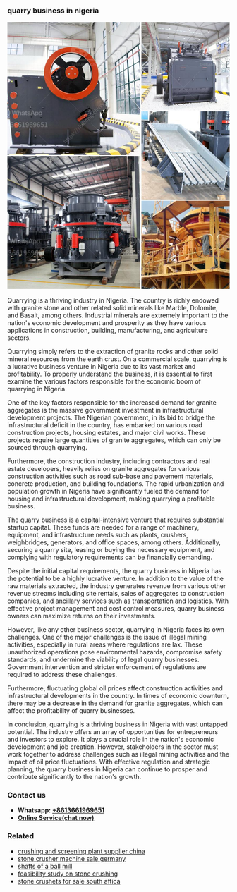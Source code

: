 <h3>quarry business in nigeria</h3><img src='1708587226.jpg' alt=''><p>Quarrying is a thriving industry in Nigeria. The country is richly endowed with granite stone and other related solid minerals like Marble, Dolomite, and Basalt, among others. Industrial minerals are extremely important to the nation's economic development and prosperity as they have various applications in construction, building, manufacturing, and agriculture sectors.</p><p>Quarrying simply refers to the extraction of granite rocks and other solid mineral resources from the earth crust. On a commercial scale, quarrying is a lucrative business venture in Nigeria due to its vast market and profitability. To properly understand the business, it is essential to first examine the various factors responsible for the economic boom of quarrying in Nigeria.</p><p>One of the key factors responsible for the increased demand for granite aggregates is the massive government investment in infrastructural development projects. The Nigerian government, in its bid to bridge the infrastructural deficit in the country, has embarked on various road construction projects, housing estates, and major civil works. These projects require large quantities of granite aggregates, which can only be sourced through quarrying.</p><p>Furthermore, the construction industry, including contractors and real estate developers, heavily relies on granite aggregates for various construction activities such as road sub-base and pavement materials, concrete production, and building foundations. The rapid urbanization and population growth in Nigeria have significantly fueled the demand for housing and infrastructural development, making quarrying a profitable business.</p><p>The quarry business is a capital-intensive venture that requires substantial startup capital. These funds are needed for a range of machinery, equipment, and infrastructure needs such as plants, crushers, weighbridges, generators, and office spaces, among others. Additionally, securing a quarry site, leasing or buying the necessary equipment, and complying with regulatory requirements can be financially demanding.</p><p>Despite the initial capital requirements, the quarry business in Nigeria has the potential to be a highly lucrative venture. In addition to the value of the raw materials extracted, the industry generates revenue from various other revenue streams including site rentals, sales of aggregates to construction companies, and ancillary services such as transportation and logistics. With effective project management and cost control measures, quarry business owners can maximize returns on their investments.</p><p>However, like any other business sector, quarrying in Nigeria faces its own challenges. One of the major challenges is the issue of illegal mining activities, especially in rural areas where regulations are lax. These unauthorized operations pose environmental hazards, compromise safety standards, and undermine the viability of legal quarry businesses. Government intervention and stricter enforcement of regulations are required to address these challenges.</p><p>Furthermore, fluctuating global oil prices affect construction activities and infrastructural developments in the country. In times of economic downturn, there may be a decrease in the demand for granite aggregates, which can affect the profitability of quarry businesses.</p><p>In conclusion, quarrying is a thriving business in Nigeria with vast untapped potential. The industry offers an array of opportunities for entrepreneurs and investors to explore. It plays a crucial role in the nation's economic development and job creation. However, stakeholders in the sector must work together to address challenges such as illegal mining activities and the impact of oil price fluctuations. With effective regulation and strategic planning, the quarry business in Nigeria can continue to prosper and contribute significantly to the nation's growth.</p><h3>Contact us</h3><ul><li><strong>Whatsapp:&nbsp;<a href="https://wa.me/8613661969651">+8613661969651</a></strong></li><li><a href="https://swt.shibang-china.com/?git&amp;zhl&amp;quarry business in nigeria"><strong>Online Service(chat now)</strong></a></li></ul><h3>Related</h3><ul><li><a href='crushing and screening plant supplier china.md'>crushing and screening plant supplier china</a></li><li><a href='stone crusher machine sale germany.md'>stone crusher machine sale germany</a></li><li><a href='shafts of a ball mill.md'>shafts of a ball mill</a></li><li><a href='feasibility study on stone crushing.md'>feasibility study on stone crushing</a></li><li><a href='stone crushets for sale south aftica.md'>stone crushets for sale south aftica</a></li></ul>